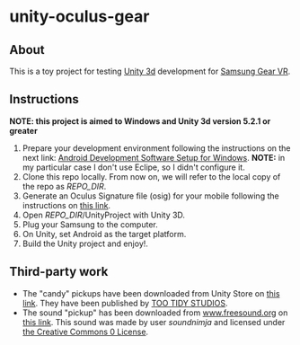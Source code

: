 # unity-oculus-gear

## About

This is a toy project for testing [Unity 3d](https://unity3d.com) development for [Samsung Gear VR](https://www.oculus.com/en-us/gear-vr/).

## Instructions

**NOTE: this project is aimed to Windows and Unity 3d version 5.2.1 or greater**

1. Prepare your development environment following the instructions on the next link: [Android Development Software Setup for Windows](https://developer.oculus.com/documentation/mobilesdk/latest/concepts/mobile-dev-setup-android-win/). **NOTE:** in my particular case I don't use Eclipe, so I didn't configure it.
2. Clone this repo locally. From now on, we will refer to the local copy of the repo as *REPO_DIR*.
3. Generate an Oculus Signature file (osig) for your mobile following the instructions on [this link](https://developer.oculus.com/osig/).
4. Open *REPO_DIR*/UnityProject with Unity 3D.
5. Plug your Samsung to the computer.
6. On Unity, set Android as the target platform.
7. Build the Unity project and enjoy!.

## Third-party work

- The "candy" pickups have been downloaded from Unity Store on [this link](https://www.assetstore.unity3d.com/en/#!/content/12512). They have been published by [TOO TIDY STUDIOS](https://www.assetstore.unity3d.com/en/#!/publisher/2555/page=1/sortby=popularity).
- The sound "pickup" has been downloaded from www.freesound.org on [this link](https://www.freesound.org/people/soundnimja/sounds/173324/). This sound was made by user *soundnimja* and licensed under [the Creative Commons 0 License](http://creativecommons.org/publicdomain/zero/1.0/).
